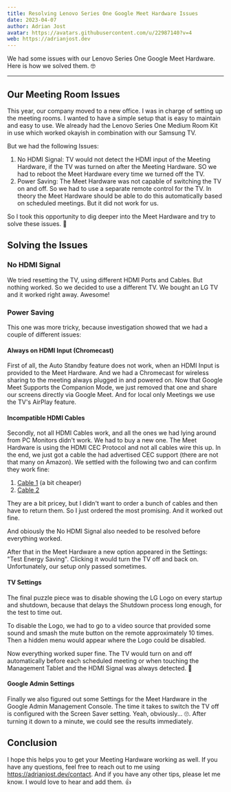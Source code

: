 ```yaml
---
title: Resolving Lenovo Series One Google Meet Hardware Issues
date: 2023-04-07
author: Adrian Jost
avatar: https://avatars.githubusercontent.com/u/22987140?v=4
web: https://adrianjost.dev
---
```


We had some issues with our Lenovo Series One Google Meet Hardware. Here is how we solved them. 🤓

---

## Our Meeting Room Issues

This year, our company moved to a new office. I was in charge of setting up the meeting rooms. I wanted to have a simple setup that is easy to maintain and easy to use.
We already had the Lenovo Series One Medium Room Kit in use which worked okayish in combination with our Samsung TV.

But we had the following Issues:

1. No HDMI Signal: TV would not detect the HDMI input of the Meeting Hardware, if the TV was turned on after the Meeting Hardware. SO we had to reboot the Meet Hardware every time we turned off the TV.
2. Power Saving: The Meet Hardware was not capable of switching the TV on and off. So we had to use a separate remote control for the TV. In theory the Meet Hardware should be able to do this automatically based on scheduled meetings. But it did not work for us.

So I took this opportunity to dig deeper into the Meet Hardware and try to solve these issues. 👀

## Solving the Issues

### No HDMI Signal

We tried resetting the TV, using different HDMI Ports and Cables. But nothing worked. So we decided to use a different TV. We bought an LG TV and it worked right away. Awesome!

### Power Saving

This one was more tricky, because investigation showed that we had a couple of different issues:

#### Always on HDMI Input (Chromecast)

First of all, the Auto Standby feature does not work, when an HDMI Input is provided to the Meet Hardware. And we had a Chromecast for wireless sharing to the meeting always plugged in and powered on. Now that Google Meet Supports the Companion Mode, we just removed that one and share our screens directly via Google Meet. And for local only Meetings we use the TV's AirPlay feature.

#### Incompatible HDMI Cables

Secondly, not all HDMI Cables work, and all the ones we had lying around from PC Monitors didn't work. We had to buy a new one. The Meet Hardware is using the HDMI CEC Protocol and not all cables wire this up. In the end, we just got a cable the had advertised CEC support (there are not that many on Amazon). We settled with the following two and can confirm they work fine:

1. [Cable 1](https://www.amazon.de/gp/product/B09TFLNG4H/) (a bit cheaper)
2. [Cable 2](https://www.amazon.de/gp/product/B07X3H923J/)

They are a bit pricey, but I didn't want to order a bunch of cables and then have to return them. So I just ordered the most promising. And it worked out fine.

And obiously the No HDMI Signal also needed to be resolved before everything worked.

After that in the Meet Hardware a new option appeared in the Settings: "Test Energy Saving". Clicking it would turn the TV off and back on. Unfortunately, our setup only passed sometimes.

#### TV Settings

The final puzzle piece was to disable showing the LG Logo on every startup and shutdown, because that delays the Shutdown process long enough, for the test to time out.

To disable the Logo, we had to go to a video source that provided some sound and smash the mute button on the remote approximately 10 times. Then a hidden menu would appear where the Logo could be disabled.

Now everything worked super fine. The TV would turn on and off automatically before each scheduled meeting or when touching the Management Tablet and the HDMI Signal was always detected. 🎉

#### Google Admin Settings

Finally we also figured out some Settings for the Meet Hardware in the Google Admin Management Console. The time it takes to switch the TV off is configured with the Screen Saver setting. Yeah, obviously... 🙄.
After turning it down to a minute, we could see the results immediately.

## Conclusion

I hope this helps you to get your Meeting Hardware working as well. If you have any questions, feel free to reach out to me using https://adrianjost.dev/contact. And if you have any other tips, please let me know. I would love to hear and add them. 👍
